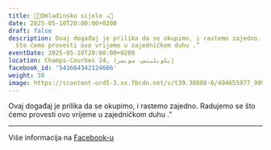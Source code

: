 ```yaml
---
title: 🍫🍪Omladinsko sijelo ☕️🍩
date: 2025-05-10T20:00:00+0200
draft: false
description: Ovaj događaj je prilika da se okupimo, i rastemo zajedno. Radujemo se
  što ćemo provesti ovo vrijeme u zajedničkom duhu .”
eventDate: 2025-05-10T20:00:00+0200
location: Champs-Courbes 24, ‏إيكوبلينس‏، ‏سويسرا‏
facebook_id: '543664342124666'
weight: 30
image: https://scontent-ord5-3.xx.fbcdn.net/v/t39.30808-6/494655977_999846225609310_4487878895912218163_n.jpg?_nc_cat=107&ccb=1-7&_nc_sid=9e60e4&_nc_ohc=sKuBslnmsLQQ7kNvwEZRwry&_nc_oc=AdmZunDdEX3BdGg8zRJ0M22hEjZbik7JKTmT5RgLl-kL--zMf6TAT8UOl2wlWlKiJy4&_nc_zt=23&_nc_ht=scontent-ord5-3.xx&edm=ABTKTjYEAAAA&_nc_gid=VwIOYPOzZac8DwUFc89y_Q&oh=00_AfWRh1ZkNu5R5JWlVTChisgVtVvqsMgSJQBxLjsqHzAqtw&oe=68BAD418
---
```


Ovaj događaj je prilika da se okupimo, i rastemo zajedno. Radujemo se što ćemo provesti ovo vrijeme u zajedničkom duhu .”

---

Više informacija na [Facebook-u](https://facebook.com/events/543664342124666)